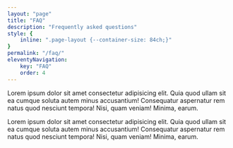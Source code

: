 ```yaml
---
layout: "page"
title: "FAQ"
description: "Frequently asked questions"
style: {
    inline: ".page-layout {--container-size: 84ch;}"
}
permalink: "/faq/"
eleventyNavigation:
    key: "FAQ"
    order: 4
---
```


Lorem ipsum dolor sit amet consectetur adipisicing elit. Quia quod ullam sit ea cumque soluta autem minus accusantium! Consequatur aspernatur rem natus quod nesciunt tempora! Nisi, quam veniam! Minima, earum.

Lorem ipsum dolor sit amet consectetur adipisicing elit. Quia quod ullam sit ea cumque soluta autem minus accusantium! Consequatur aspernatur rem natus quod nesciunt tempora! Nisi, quam veniam! Minima, earum.
